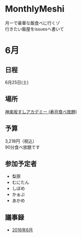 # MonthlyMeshi
月一で豪華な飯食べに行くゾ  
行きたい飯屋をissuesへ書いて

# 6月
## 日程
6月25日(土)

## 場所
[神楽坂すしアカデミー (寿司食べ放題) ](http://kagurazakasushi.com/)

## 予算
3,218円（税込）  
90分食べ放題です

## 参加予定者
- 梨原
- むにたん
- しぼめ
- かぁぶ
- あかめ

## 議事録
- [2016年6月](201606.md)
